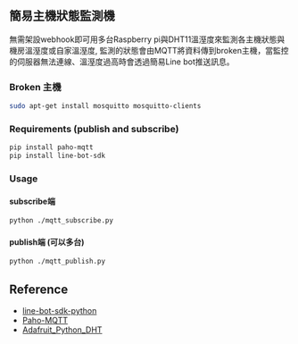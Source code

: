 簡易主機狀態監測機
----------------

無需架設webhook即可用多台Raspberry pi與DHT11溫溼度來監測各主機狀態與機房溫溼度或自家溫溼度, 監測的狀態會由MQTT將資料傳到broken主機，當監控的伺服器無法連線、溫溼度過高時會透過簡易Line bot推送訊息。

### Broken 主機
```bash
sudo apt-get install mosquitto mosquitto-clients
```

### Requirements (publish and subscribe)

```bash
pip install paho-mqtt 
pip install line-bot-sdk 
```

### Usage
#### subscribe端
``` bash
python ./mqtt_subscribe.py
```

#### publish端 (可以多台)
``` bash
python ./mqtt_publish.py
```

Reference
---------------
* [line-bot-sdk-python](https://github.com/line/line-bot-sdk-python)
* [Paho-MQTT](https://eclipse.org/paho/clients/python/docs/)
* [Adafruit_Python_DHT](https://github.com/adafruit/Adafruit_Python_DHT)
